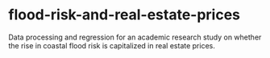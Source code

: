 # flood-risk-and-real-estate-prices
Data processing and regression for an academic research study on whether the rise in coastal flood risk is capitalized in real estate prices.
